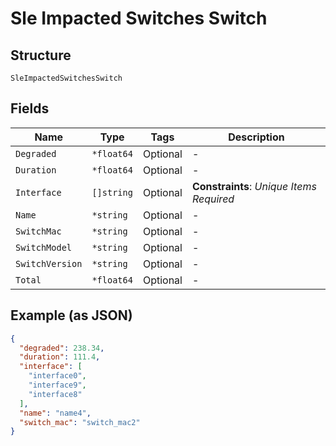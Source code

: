 
# Sle Impacted Switches Switch

## Structure

`SleImpactedSwitchesSwitch`

## Fields

| Name | Type | Tags | Description |
|  --- | --- | --- | --- |
| `Degraded` | `*float64` | Optional | - |
| `Duration` | `*float64` | Optional | - |
| `Interface` | `[]string` | Optional | **Constraints**: *Unique Items Required* |
| `Name` | `*string` | Optional | - |
| `SwitchMac` | `*string` | Optional | - |
| `SwitchModel` | `*string` | Optional | - |
| `SwitchVersion` | `*string` | Optional | - |
| `Total` | `*float64` | Optional | - |

## Example (as JSON)

```json
{
  "degraded": 238.34,
  "duration": 111.4,
  "interface": [
    "interface0",
    "interface9",
    "interface8"
  ],
  "name": "name4",
  "switch_mac": "switch_mac2"
}
```

